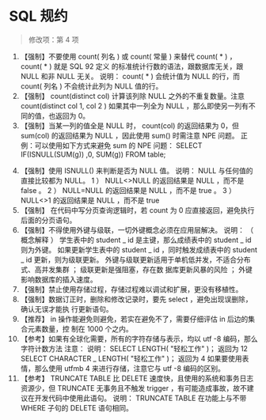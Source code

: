 # SQL  规约

> 修改项：第 4 项

1. 【强制】不要使用 count( 列名 ) 或 count( 常量 ) 来替代 count( * ) ， count( * ) 就是 SQL 92 定义
   的标准统计行数的语法，跟数据库无关，跟 NULL 和非 NULL 无关。
   说明： count( * ) 会统计值为 NULL 的行，而 count( 列名 ) 不会统计此列为 NULL 值的行。
2. 【强制】 count(distinct col) 计算该列除 NULL 之外的不重复数量。注意  count(distinct
   col 1,  col 2 ) 如果其中一列全为 NULL ，那么即使另一列有不同的值，也返回为 0。
3. 【强制】当某一列的值全是 NULL 时， count(col) 的返回结果为 0，但 sum(col) 的返回结果为
   NULL ，因此使用 sum() 时需注意 NPE 问题。
   正例：可以使用如下方式来避免 sum 的 NPE 问题： SELECT IF(ISNULL(SUM(g)) ,0, SUM(g))
   FROM table;

<!-- more -->

4. 【强制】使用 ISNULL() 来判断是否为 NULL 值。
   说明： NULL 与任何值的直接比较都为 NULL。
   1 ） NULL<>NULL 的返回结果是 NULL ，而不是 false 。
   2 ） NULL=NULL 的返回结果是 NULL ，而不是 true 。
   3 ） NULL<>1 的返回结果是 NULL ，而不是 true 
5. 【强制】 在代码中写分页查询逻辑时，若 count 为 0 应直接返回，避免执行后面的分页语句。
6. 【强制】不得使用外键与级联，一切外键概念必须在应用层解决。
   说明： （ 概念解释 ） 学生表中的 student _ id 是主键，那么成绩表中的 student _ id 则为外键。
   如果更新学生表中的 student _ id ，同时触发成绩表中的 student _ id 更新，则为级联更新。
   外键与级联更新适用于单机低并发，不适合分布式、高并发集群 ； 级联更新是强阻塞，存在数
   据库更新风暴的风险 ； 外键影响数据库的插入速度。
7. 【强制】禁止使用存储过程，存储过程难以调试和扩展，更没有移植性。
8. 【强制】数据订正时，删除和修改记录时，要先 select ，避免出现误删除，确认无误才能执
   行更新语句。
9. 【推荐】 in 操作能避免则避免，若实在避免不了，需要仔细评估 in 后边的集合元素数量，控
   制在 1000 个之内。
10. 【参考】如果有全球化需要，所有的字符存储与表示，均以 utf -8 编码，那么字符计数方法
  注意：
  说明：
  SELECT LENGTH( "轻松工作" )； 返回为 12
  SELECT CHARACTER _ LENGTH( "轻松工作" )； 返回为 4
  如果要使用表情，那么使用 utfmb 4 来进行存储，注意它与 utf -8 编码的区别。
11. 【参考】  TRUNCATE TABLE 比  DELETE 速度快，且使用的系统和事务日志资源少，但 TRUNCATE
   无事务且不触发 trigger ，有可能造成事故，故不建议在开发代码中使用此语句。
   说明： TRUNCATE TABLE 在功能上与不带  WHERE 子句的  DELETE 语句相同。
